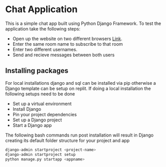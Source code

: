 # Chat Application

This is a simple chat app built using Python Django Framework. To test the application take the following steps:
* Open up the website on two different browsers [Link](https://replit.com/@Julius777/ChatApp).
* Enter the same room name to subscribe to that room
* Enter two different usernames.
* Send and recieve messages between both users

## Installing packages
For local installations django and sql can be installed via pip otherwise a Django template can be setup on replit.
If doing a local installation the following setups need to be done
* Set up a virtual environment
* Install Django
* Pin your project dependencies
* Set up a Django project
* Start a Django app

The following bash commands run post installation will result in Django creating its default folder structure for your project and app
```bash
django-admin startproject <project-name>
django-admin startproject setup
python manage.py startapp <appname>
```

